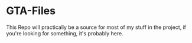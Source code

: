 # GTA-Files
This Repo will practically be a source for most of my stuff in the project, if you're looking for something, it's probably here.
